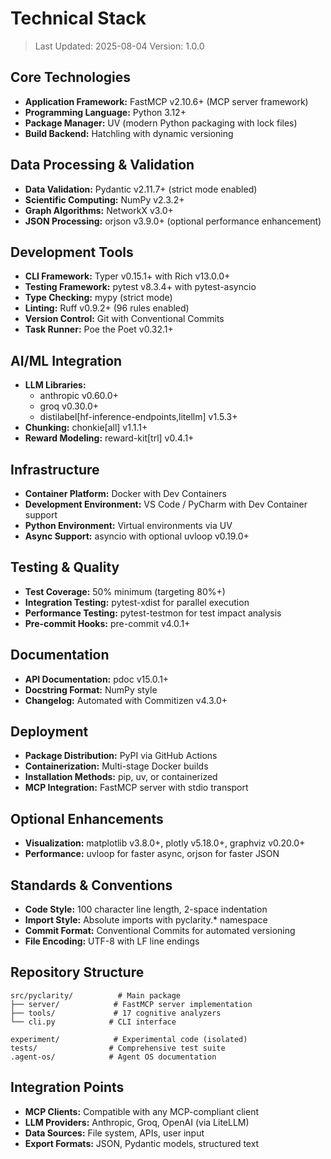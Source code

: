 # Technical Stack

> Last Updated: 2025-08-04
> Version: 1.0.0

## Core Technologies

- **Application Framework:** FastMCP v2.10.6+ (MCP server framework)
- **Programming Language:** Python 3.12+
- **Package Manager:** UV (modern Python packaging with lock files)
- **Build Backend:** Hatchling with dynamic versioning

## Data Processing & Validation

- **Data Validation:** Pydantic v2.11.7+ (strict mode enabled)
- **Scientific Computing:** NumPy v2.3.2+
- **Graph Algorithms:** NetworkX v3.0+
- **JSON Processing:** orjson v3.9.0+ (optional performance enhancement)

## Development Tools

- **CLI Framework:** Typer v0.15.1+ with Rich v13.0.0+
- **Testing Framework:** pytest v8.3.4+ with pytest-asyncio
- **Type Checking:** mypy (strict mode)
- **Linting:** Ruff v0.9.2+ (96 rules enabled)
- **Version Control:** Git with Conventional Commits
- **Task Runner:** Poe the Poet v0.32.1+

## AI/ML Integration

- **LLM Libraries:** 
  - anthropic v0.60.0+
  - groq v0.30.0+
  - distilabel[hf-inference-endpoints,litellm] v1.5.3+
- **Chunking:** chonkie[all] v1.1.1+
- **Reward Modeling:** reward-kit[trl] v0.4.1+

## Infrastructure

- **Container Platform:** Docker with Dev Containers
- **Development Environment:** VS Code / PyCharm with Dev Container support
- **Python Environment:** Virtual environments via UV
- **Async Support:** asyncio with optional uvloop v0.19.0+

## Testing & Quality

- **Test Coverage:** 50% minimum (targeting 80%+)
- **Integration Testing:** pytest-xdist for parallel execution
- **Performance Testing:** pytest-testmon for test impact analysis
- **Pre-commit Hooks:** pre-commit v4.0.1+

## Documentation

- **API Documentation:** pdoc v15.0.1+
- **Docstring Format:** NumPy style
- **Changelog:** Automated with Commitizen v4.3.0+

## Deployment

- **Package Distribution:** PyPI via GitHub Actions
- **Containerization:** Multi-stage Docker builds
- **Installation Methods:** pip, uv, or containerized
- **MCP Integration:** FastMCP server with stdio transport

## Optional Enhancements

- **Visualization:** matplotlib v3.8.0+, plotly v5.18.0+, graphviz v0.20.0+
- **Performance:** uvloop for faster async, orjson for faster JSON

## Standards & Conventions

- **Code Style:** 100 character line length, 2-space indentation
- **Import Style:** Absolute imports with pyclarity.* namespace
- **Commit Format:** Conventional Commits for automated versioning
- **File Encoding:** UTF-8 with LF line endings

## Repository Structure

```
src/pyclarity/          # Main package
├── server/            # FastMCP server implementation
├── tools/             # 17 cognitive analyzers
└── cli.py            # CLI interface

experiment/            # Experimental code (isolated)
tests/                # Comprehensive test suite
.agent-os/            # Agent OS documentation
```

## Integration Points

- **MCP Clients:** Compatible with any MCP-compliant client
- **LLM Providers:** Anthropic, Groq, OpenAI (via LiteLLM)
- **Data Sources:** File system, APIs, user input
- **Export Formats:** JSON, Pydantic models, structured text